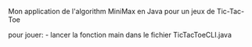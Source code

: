 Mon application de l'algorithm MiniMax en Java pour un jeux de Tic-Tac-Toe

pour jouer: - lancer la fonction main dans le fichier TicTacToeCLI.java
